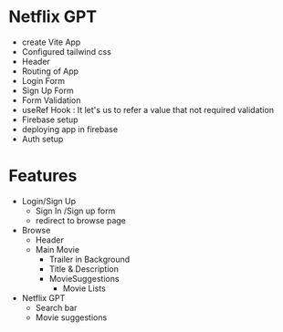 # Netflix GPT

-   create Vite App
-   Configured tailwind css
-   Header
-   Routing of App
-   Login Form
-   Sign Up Form
-   Form Validation
-   useRef Hook : It let's us to refer a value that not required validation
-   Firebase setup
-   deploying app in firebase
-   Auth setup

# Features

-   Login/Sign Up
    -   Sign In /Sign up form
    -   redirect to browse page
-   Browse
    -   Header
    -   Main Movie
        -   Trailer in Background
        -   Title & Description
        -   MovieSuggestions
            -   Movie Lists
-   Netflix GPT
    -   Search bar
    -   Movie suggestions
